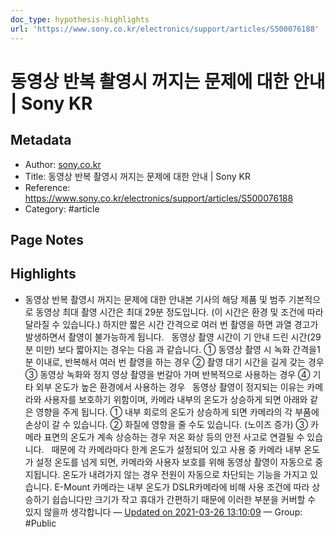 ```yaml
---
doc_type: hypothesis-highlights
url: 'https://www.sony.co.kr/electronics/support/articles/S500076188'
---
```


# 동영상 반복 촬영시 꺼지는 문제에 대한 안내 | Sony KR

## Metadata
- Author: [sony.co.kr]()
- Title: 동영상 반복 촬영시 꺼지는 문제에 대한 안내 | Sony KR
- Reference: https://www.sony.co.kr/electronics/support/articles/S500076188
- Category: #article

## Page Notes
## Highlights
- 동영상 반복 촬영시 꺼지는 문제에 대한 안내본 기사의 해당 제품 및 범주 기본적으로 동영상 최대 촬영 시간은 최대 29분 정도입니다. (이 시간은 환경 및 조건에 따라 달라질 수 있습니다.) 하지만 짧은 시간 간격으로 여러 번 촬영을 하면 과열 경고가 발생하면서 촬영이 불가능하게 됩니다.   동영상 촬영 시간이 기 안내 드린 시간(29분 미만) 보다 짧아지는 경우는 다음 과 같습니다. ① 동영상 촬영 시 녹화 간격을1분 이내로, 반복해서 여러 번 촬영을 하는 경우 ② 촬영 대기 시간을 길게 갖는 경우 ③ 동영상 녹화와 정지 영상 촬영을 번갈아 가며 반복적으로 사용하는 경우 ④ 기타 외부 온도가 높은 환경에서 사용하는 경우   동영상 촬영이 정지되는 이유는 카메라와 사용자를 보호하기 위함이며, 카메라 내부의 온도가 상승하게 되면 아래와 같은 영향을 주게 됩니다. ① 내부 회로의 온도가 상승하게 되면 카메라의 각 부품에 손상이 갈 수 있습니다. ② 화질에 영향을 줄 수도 있습니다. (노이즈 증가) ③ 카메라 표면의 온도가 계속 상승하는 경우 저온 화상 등의 안전 사고로 연결될 수 있습니다.   때문에 각 카메라마다 한계 온도가 설정되어 있고 사용 중 카메라 내부 온도가 설정 온도를 넘게 되면, 카메라와 사용자 보호를 위해 동영상 촬영이 자동으로 중지됩니다. 온도가 내려가지 않는 경우 전원이 자동으로 차단되는 기능을 가지고 있습니다. E-Mount 카메라는 내부 온도가 DSLR카메라에 비해 사용 조건에 따라 상승하기 쉽습니다만 크기가 작고 휴대가 간편하기 때문에 이러한 부분을 커버할 수 있지 않을까 생각합니다 — [Updated on 2021-03-26 13:10:09](https://hyp.is/J1IG0I3pEeuJfafY5METAw/www.sony.co.kr/electronics/support/articles/S500076188) — Group: #Public



